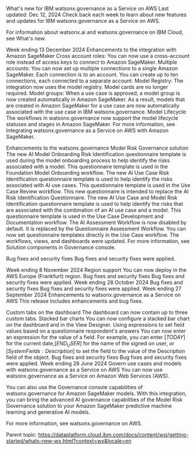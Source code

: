 What's new for IBM watsonx.governance as a Service on AWS
Last updated: Dec 12, 2024
Check back each week to learn about new features and updates for IBM watsonx.governance as a Service on AWS.

For information about watsonx.ai and watsonx.governance on IBM Cloud, see What's new.

Week ending 13 December 2024
Enhancements to the integration with Amazon SageMaker
Cross account roles: You can now use a cross-account role instead of access keys to connect to Amazon SageMaker.
Multiple accounts: You can now set up multiple connections to a single Amazon SageMaker. Each connection is to an account. You can create up to ten connections, each connected to a separate account.
Model Registry: The integration now uses the model registry. Model cards are no longer required.
Model groups: When a use case is approved, a model group is now created automatically in Amazon SageMaker. As a result, models that are created in Amazon SageMaker for a use case are now automatically associated with the use case in IBM watsonx.governance.
Model Lifecycle: The workflows in watsonx.governance now support the model lifecycle statuses and stages in Amazon SageMaker.
For more information, see Integrating watsonx.governance as a Service on AWS with Amazon SageMaker.

Enhancements to the watsonx.governance Model Risk Governance solution
The new AI Model Onboarding Risk Identification questionnaire template is used during the model onboarding process to help identify the risks associated with a model. This questionnaire template is used in the Foundation Model Onboarding workflow.
The new AI Use Case Risk Identification questionnaire template is used to help identify the risks associated with AI use cases. This questionnaire template is used in the Use Case Review workflow. This new questionnaire is intended to replace the AI Risk Identification Questionnaire.
The new AI Use Case and Model Risk Identification questionnaire template is used to help identify the risks that are associated with the combination of an AI use case and a model. This questionnaire template is used in the Use Case Development and Documentation workflow.
The AI Assessment Workflow is now disabled by default. It is replaced by the Questionnaire Assessment Workflow. You can now set questionnaire templates directly in the Use Case workflow.
The workflows, views, and dashboards were updated.
For more information, see Solution components in Governance console.

Bug fixes and security fixes
Bug fixes and security fixes were applied.

Week ending 8 November 2024
Region support
You can now deploy in the AWS Europe (Frankfurt) region.
Bug fixes and security fixes
Bug fixes and security fixes were applied.
Week ending 28 October 2024
Bug fixes and security fixes
Bug fixes and security fixes were applied.
Week ending 27 September 2024
Enhancements to watsonx.governance as a Service on AWS
This release includes enhancements and bug fixes.

Custom tabs on the dashboard
The dashboard can now contain up to three custom tabs.
Stacked bar charts
You can now configure a stacked bar chart on the dashboard and in the View Designer.
Using expressions to set field values based on a questionnaire respondent's answers
You can now enter an expression for the value of a field. For example, you can enter [$TODAY$] for the current date,[$END_USER$] for the name of the signed on user, or [$System Fields:Description$] to set the field to the value of the Description field of the object.
Bug fixes and security fixes
Bug fixes and security fixes were applied.
Week ending 28 June 2024
Govern use cases and models with watsonx.governance as a Service on AWS
You can now use watsonx.governance as a Service on Amazon Web Services (AWS).

You can also use the Governance console capabilities of watsonx.governance for Amazon SageMaker models. With this integration, you can bring the advanced AI governance capabilities of the Model Risk Governance solution to your Amazon SageMaker predictive machine learning and generative AI models.

For more information, see watsonx.governance on AWS.

Parent topic: https://dataplatform.cloud.ibm.com/docs/content/wsj/getting-started/whats-new-wx.html?context=wx&locale=en
